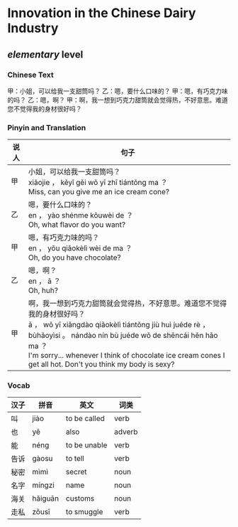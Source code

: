 # Innovation in the Chinese Dairy Industry
## *elementary* level

### Chinese Text
甲：小姐，可以给我一支甜筒吗？
乙：嗯，要什么口味的？
甲：嗯，有巧克力味的吗？
乙：嗯，啊？
甲：啊，我一想到巧克力甜筒就会觉得热，不好意思。难道您不觉得我的身材很好吗？

### Pinyin and Translation
|说人|句子|
|----|----|
|甲|小姐，可以给我一支甜筒吗？<br />xiǎojie ， kěyǐ gěi wǒ yī zhī tiántǒng ma ？<br />Miss, can you give me an ice cream cone?|
|乙|嗯，要什么口味的？<br />en ， yào shénme kǒuwèi de ？<br />Oh, what flavor do you want?|
|甲|嗯，有巧克力味的吗？<br />en ， yǒu qiǎokèlì wèi de ma ？<br />Oh, do you have chocolate?|
|乙|嗯，啊？<br />en ， ā ？<br />Oh, huh?|
|甲|啊，我一想到巧克力甜筒就会觉得热，不好意思。难道您不觉得我的身材很好吗？<br />ā ， wǒ yī xiǎngdào qiǎokèlì tiántǒng jiù huì juéde rè ， bùhǎoyìsi 。 nándào nín bù juéde wǒ de shēncái hěn hǎo ma ？<br />I'm sorry... whenever I think of chocolate ice cream cones I get all hot. Don't you think my body is sexy?|
### Vocab
|汉子|拼音|英文|词类|
|----|----|----|----|
|叫|jiào|to be called|verb|
|也|yě|also|adverb|
|能|néng|to be unable|verb|
|告诉|gàosu|to tell|verb|
|秘密|mìmì|secret|noun|
|名字|míngzi|name|noun|
|海关|hǎiguān|customs|noun|
|走私|zǒusī|to smuggle|verb|